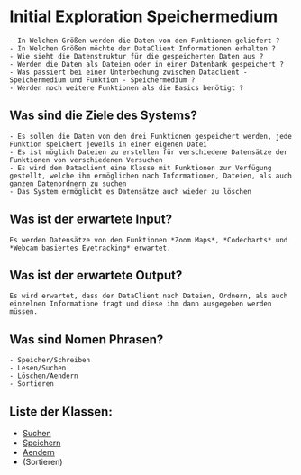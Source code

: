 # Initial Exploration Speichermedium

<!-- Hier alles aufschreiben, was interessant erscheint! -->
    - In Welchen Größen werden die Daten von den Funktionen geliefert ?
    - In Welchen Größen möchte der DataClient Informationen erhalten ?
    - Wie sieht die Datenstruktur für die gespeicherten Daten aus ?
    - Werden die Daten als Dateien oder in einer Datenbank gespeichert ?
    - Was passiert bei einer Unterbechung zwischen Dataclient - Speichermedium und Funktion - Speichermedium ?
    - Werden noch weitere Funktionen als die Basics benötigt ?

## Was sind die Ziele des Systems?
<!-- Snow Cards können bei diesem Schritt helfen! -->
    - Es sollen die Daten von den drei Funktionen gespeichert werden, jede Funktion speichert jeweils in einer eigenen Datei
    - Es ist möglich Dateien zu erstellen für verschiedene Datensätze der Funktionen von verschiedenen Versuchen
    - Es wird dem Dataclient eine Klasse mit Funktionen zur Verfügung gestellt, welche ihm ermöglichen nach Informationen, Dateien, als auch ganzen Datenordnern zu suchen
    - Das System ermöglicht es Datensätze auch wieder zu löschen

## Was ist der erwartete Input?
    Es werden Datensätze von den Funktionen *Zoom Maps*, *Codecharts* und *Webcam basiertes Eyetracking* erwartet. 
## Was ist der erwartete Output?
    Es wird erwartet, dass der DataClient nach Dateien, Ordnern, als auch einzelnen Informatione fragt und diese ihm dann ausgegeben werden müssen.
## Was sind Nomen Phrasen?
<!-- Alle relevanten Sachen aufschreiben, später kann aussortiert werden! -->
    - Speicher/Schreiben
    - Lesen/Suchen
    - Löschen/Aendern
    - Sortieren

## Liste der Klassen:
<!-- Erstmal alle aufschreiben, dann auswählen! (Kriterien siehe Vorgehensweise) -->
<!-- Warum sind die Klassen existent? Wenn das zu beantworten ist - u good! -->
<!-- ausgewählte Klassen mit Link, andere einklammern und CRC-Karte löschen -->
- [Suchen](crc-{Suchen}.md)
- [Speichern](crc-{Speichern}.md)
- [Aendern](crc-{Aendern}.md)
- (Sortieren)
